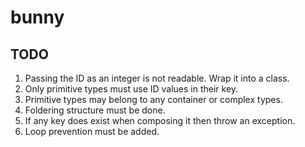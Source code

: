 # bunny
## TODO
1) Passing the ID as an integer is not readable. Wrap it into a class.
2) Only primitive types must use ID values in their key.
3) Primitive types may belong to any container or complex types.
4) Foldering structure must be done.
5) If any key does exist when composing it then throw an exception.
6) Loop prevention must be added.
